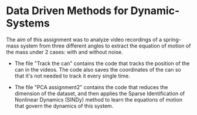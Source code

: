 # Data Driven Methods for Dynamic-Systems
The aim of this assignment was to analyze video recordings of a spring-mass system from three different angles to extract the equation of motion of the mass under 2 cases: with and without noise.

- The file "Track the can" contains the code that tracks the position of the can in the videos. The code also saves the coordinates of the can so that it's not needed to track it every single time. 

- The file "PCA assignment2" contains the code that reduces the dimension of the dataset, and then applies the Sparse Identification of Nonlinear Dynamics (SINDy) method to learn the equations of motion that govern the dynamics of this system. 
